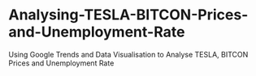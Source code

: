# Analysing-TESLA-BITCON-Prices-and-Unemployment-Rate
Using Google Trends and Data Visualisation to Analyse TESLA, BITCON Prices and Unemployment Rate
